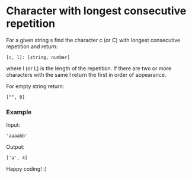 # Character with longest consecutive repetition

For a given string s find the character c (or C) with longest consecutive repetition and return:

```
[c, l]: [string, number]
```

where l (or L) is the length of the repetition. If there are two or more characters with the same l return the first in order of appearance.

For empty string return:
```
["", 0]
```

### Example

Input:
```
'aaaabb'
```


Output:
```
['a', 4]
```

Happy coding! :)